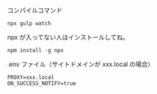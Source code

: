 コンパイルコマンド

```
npx gulp watch
```

npx が入ってない人はインストールしてね。

```
npm install -g npx
```

.env ファイル（サイトドメインが xxx.local の場合）

```
PROXY=xxx.local
ON_SUCCESS_NOTIFY=true
```
